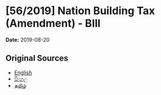 # [56/2019] Nation Building Tax (Amendment) - BIll

**Date:** 2019-08-20

## Original Sources

- [English](https://documents.gov.lk/view/bills/2019/8/56-2019_E.pdf)
- [සිංහල](https://documents.gov.lk/view/bills/2019/8/56-2019_S.pdf)
- [தமிழ்](https://documents.gov.lk/view/bills/2019/8/56-2019_T.pdf)
